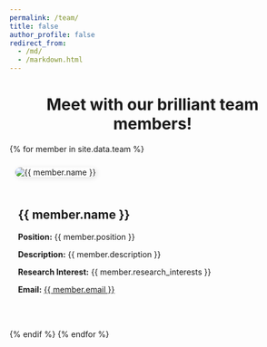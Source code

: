 ```yaml
---
permalink: /team/
title: false
author_profile: false
redirect_from: 
  - /md/
  - /markdown.html
---
```


<style>
    .profile-pic {
        max-width: 250px;
        height: auto;
        margin: 10px;
        border-radius: 10px;
        box-shadow: 2px 2px 10px rgba(0, 0, 0, 0.1);
    }

    .align-center, .align-left, .align-right {
        display: flex;
        align-items: center;
        gap: 20px;
        margin-bottom: 20px;
    }

    .align-center {
        flex-direction: column;
        text-align: center;
    }

    .align-left {
        flex-direction: row;
        text-align: left;
    }

    .align-right {
        flex-direction: row-reverse;
        text-align: right;
    }

    .info {
        max-width: 500px;
        padding: 15px;
        text-align: justify;
    }

    .btn {
        padding: 8px 12px;
        margin: 5px;
        border-radius: 5px;
        text-decoration: none;
        font-size: 1.1em;
        transition: all 0.3s ease;
    }

    .btn-blue { color: #007BFF; }
    .btn-green { color: #28a745; }
    .btn-red { color: #dc3545; }
    
    .btn:hover {
        transform: scale(1.1);
    }
</style>

<!-- Centered heading and intro text -->
<h1 style="text-align: center;">Meet with our brilliant team members!</h1>
</p>

{% for member in site.data.team %}
<div class="align-{{ member.alignment }}">
    <img src="{{ '/images/' | append: member.image | relative_url }}" alt="{{ member.name }}" class="profile-pic">
    <div class="info">
        <h2>{{ member.name }}</h2>
        <p><strong>Position:</strong> {{ member.position }}</p>
        <p><strong>Description:</strong> {{ member.description }}</p>
        <p><strong>Research Interest:</strong> {{ member.research_interests }}</p>
        <p><strong>Email:</strong> <a href="mailto:{{ member.email }}">{{ member.email }}</a></p>
        <p>
            <a href="{{ member.linkedin }}" class="btn btn-blue"><i class="fab fa-linkedin"></i></a>
            <a href="{{ member.google_scholar }}" class="btn btn-green"><i class="fas fa-graduation-cap"></i></a>
            <a href="{{ member.cv }}" class="btn btn-red"><i class="fas fa-file-alt"></i></a>
            <a href="{{ member.website }}" class="btn btn-red"><i class="fas fa-user"></i></a>
        </p>
    </div>
</div>
{% endif %}
{% endfor %}
